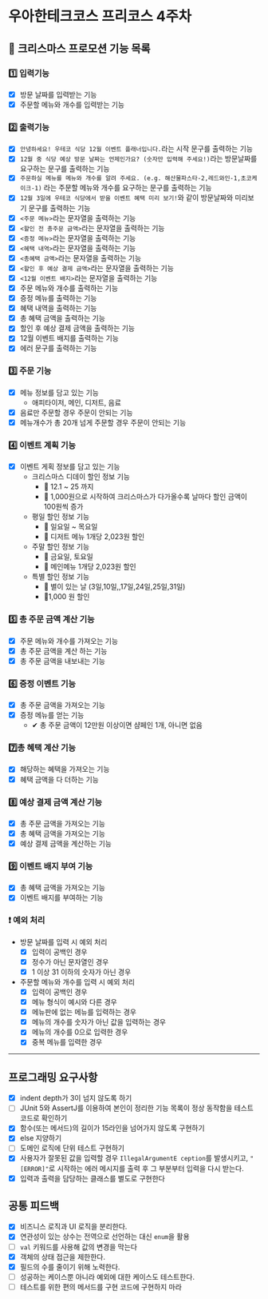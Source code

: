 # 우아한테크코스 프리코스 4주차

## 🎄 크리스마스 프로모션 기능 목록

### 1️⃣ 입력기능

- [x]  방문 날짜를 입력받는 기능
- [x] 주문할 메뉴와 개수를 입력받는 기능

### 2️⃣ 출력기능

- [x] `안녕하세요! 우테코 식당 12월 이벤트 플래너입니다.`라는 시작 문구를 출력하는 기능
- [x] `12월 중 식당 예상 방문 날짜는 언제인가요? (숫자만 입력해 주세요!)`라는 방문날짜를 요구하는 문구를 출력하는 기능
- [x] `주문하실 메뉴를 메뉴와 개수를 알려 주세요. (e.g. 해산물파스타-2,레드와인-1,초코케이크-1)` 라는 주문할 메뉴와 개수를 요구하는 문구를 출력하는 기능
- [x] `12월 3일에 우테코 식당에서 받을 이벤트 혜택 미리 보기!`와 같이 방문날짜와 미리보기 문구를 출력하는 기능
- [x] `<주문 메뉴>`라는 문자열을 출력하는 기능
- [x] `<할인 전 총주문 금액>`라는 문자열을 출력하는 기능
- [x] `<증정 메뉴>`라는 문자열을 출력하는 기능
- [x] `<혜택 내역>`라는 문자열을 출력하는 기능
- [x] `<총혜택 금액>`라는 문자열을 출력하는 기능
- [x] `<할인 후 예상 결제 금액>`라는 문자열을 출력하는 기능
- [x] `<12월 이벤트 배지>`라는 문자열을 출력하는 기능
- [x] 주문 메뉴와 개수를 출력하는 기능
- [x] 증정 메뉴를 출력하는 기능
- [x] 혜택 내역을 출력하는 기능
- [x] 총 혜택 금액을 출력하는 기능
- [x] 할인 후 예상 결제 금액을 출력하는 기능
- [x] 12월 이벤트 배지를 출력하는 기능
- [x] 에러 문구를 출력하는 기능

### 3️⃣ 주문 기능

- [x] 메뉴 정보를 담고 있는 기능
    - 애피타이저, 메인, 디저트, 음료
- [x] 음료만 주문할 경우 주문이 안되는 기능
- [x] 메뉴개수가 총 20개 넘게 주문할 경우 주문이 안되는 기능

### 4️⃣ 이벤트 계획 기능

- [x] 이벤트 게획 정보를 담고 있는 기능
    - 크리스마스 디데이 할인 정보 기능
        - 📅 12.1 ~ 25 까지
        - 🎉 1,000원으로 시작하여 크리스마스가 다가올수록 날마다 할인 금액이 100원씩 증가
    - 평일 할인 정보 기능
        - 📅 일요일 ~ 목요일
        - 🎉 디저트 메뉴 1개당 2,023원 할인
    - 주말 할인 정보 기능
        - 📅 금요일, 토요일
        - 🎉 메인메뉴 1개당 2,023원 할인
    - 특별 할인 정보 기능
        - 📅 별이 있는 날 (3일,10일,,17일,24일,25일,31일)
        - 🎉1,000 원 할인

### 5️⃣ 총 주문 금액 계산 기능

- [x] 주문 메뉴와 개수를 가져오는 기능
- [x] 총 주문 금액을 계산 하는 기능
- [x] 총 주문 금액을 내보내는 기능

### 6️⃣ 증정 이벤트 기능

- [x] 총 주문 금액을 가져오는 기능
- [x] 증정 메뉴를 얻는 기능
    - ✔ 총 주문 금액이 12만원 이상이면 샴페인 1개, 아니면 없음

### 7️⃣총 혜택 계산 기능

- [x] 해당하는 혜택을 가져오는 기능
- [x] 혜택 금액을 다 더하는 기능

### 8️⃣ 예상 결제 금액 계산 기능

- [x] 총 주문 금액을 가져오는 기능
- [x] 총 혜택 금액을 가져오는 기능
- [x] 예상 결제 금액을 계산하는 기능

### 9️⃣ 이벤트 배지 부여 기능

- [x] 총 혜택 금액을 가져오는 기능
- [x] 이벤트 배지를 부여하는 기능

### ❗ 예외 처리

- 방문 날짜를 입력 시 예외 처리
    - [x] 입력이 공백인 경우
    - [x] 정수가 아닌 문자열인 경우
    - [x] 1 이상 31 이하의 숫자가 아닌 경우
- 주문할 메뉴와 개수를 입력 시 예외 처리
    - [x] 입력이 공백인 경우
    - [x] 메뉴 형식이 예시와 다른 경우
    - [x] 메뉴판에 없는 메뉴를 입력하는 경우
    - [x] 메뉴의 개수를 숫자가 아닌 값을 입력하는 경우
    - [x] 메뉴의 개수를 0으로 입력한 경우
    - [x] 중복 메뉴를 입력한 경우

---

## 프로그래밍 요구사항

- [x]  indent depth가 3이 넘지 않도록 하기
- [ ]  JUnit 5와 AssertJ를 이용하여 본인이 정리한 기능 목록이 정상 동작함을 테스트 코드로 확인하기
- [x]  함수(또는 메서드)의 길이가 15라인을 넘어가지 않도록 구현하기
- [x]  else 지양하기
- [ ]  도메인 로직에 단위 테스트 구현하기
- [x] 사용자가 잘못된 값을 입력할 경우 `IllegalArgumentE ception`를 발생시키고, `"[ERROR]"`로 시작하는 에러 메시지를 출력 후 그 부분부터 입력을 다시 받는다.
- [x]  입력과 출력을 담당하는 클래스를 별도로 구현한다

## 공통 피드백

- [x] 비즈니스 로직과 UI 로직을 분리한다.
- [x] 연관성이 있는 상수는 전역으로 선언하는 대신 `enum`을 활용
- [ ] `val` 키워드를 사용해 값의 변경을 막는다
- [x] 객체의 상태 접근을 제한한다.
- [x] 필드의 수를 줄이기 위해 노력한다.
- [ ] 성공하는 케이스뿐 아니라 예외에 대한 케이스도 테스트한다.
- [ ] 테스트를 위한 편의 메서드를 구현 코드에 구현하지 마라